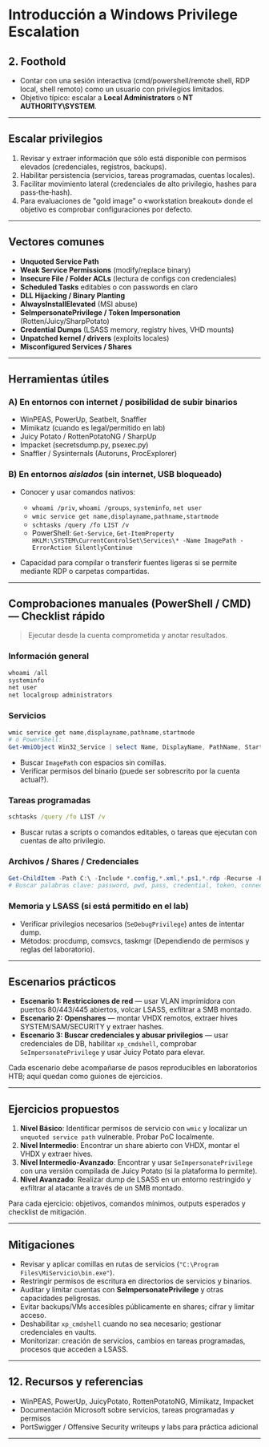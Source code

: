# Introducción a Windows Privilege Escalation


## 2. Foothold

* Contar con una sesión interactiva (cmd/powershell/remote shell, RDP local, shell remoto) como un usuario con privilegios limitados.
* Objetivo típico: escalar a **Local Administrators** o **NT AUTHORITY\SYSTEM**.

---

##  Escalar privilegios

1. Revisar y extraer información que sólo está disponible con permisos elevados (credenciales, registros, backups).
2. Habilitar persistencia (servicios, tareas programadas, cuentas locales).
3. Facilitar movimiento lateral (credenciales de alto privilegio, hashes para pass‑the‑hash).
4. Para evaluaciones de "gold image" o «workstation breakout» donde el objetivo es comprobar configuraciones por defecto.

---

## Vectores comunes

* **Unquoted Service Path**
* **Weak Service Permissions** (modify/replace binary)
* **Insecure File / Folder ACLs** (lectura de configs con credenciales)
* **Scheduled Tasks** editables o con passwords en claro
* **DLL Hijacking / Binary Planting**
* **AlwaysInstallElevated** (MSI abuse)
* **SeImpersonatePrivilege / Token Impersonation** (Rotten/Juicy/SharpPotato)
* **Credential Dumps** (LSASS memory, registry hives, VHD mounts)
* **Unpatched kernel / drivers** (exploits locales)
* **Misconfigured Services / Shares**

---

## Herramientas útiles

### A) En entornos con internet / posibilidad de subir binarios

* WinPEAS, PowerUp, Seatbelt, Snaffler
* Mimikatz (cuando es legal/permitido en lab)
* Juicy Potato / RottenPotatoNG / SharpUp
* Impacket (secretsdump.py, psexec.py)
* Snaffler / Sysinternals (Autoruns, ProcExplorer)

### B) En entornos *aislados* (sin internet, USB bloqueado)

* Conocer y usar comandos nativos:

  * `whoami /priv`, `whoami /groups`, `systeminfo`, `net user`
  * `wmic service get name,displayname,pathname,startmode`
  * `schtasks /query /fo LIST /v`
  * PowerShell: `Get-Service`, `Get-ItemProperty HKLM:\SYSTEM\CurrentControlSet\Services\* -Name ImagePath -ErrorAction SilentlyContinue`
* Capacidad para compilar o transferir fuentes ligeras si se permite mediante RDP o carpetas compartidas.

---

## Comprobaciones manuales (PowerShell / CMD) — Checklist rápido

> Ejecutar desde la cuenta comprometida y anotar resultados.

### Información general

```powershell
whoami /all
systeminfo
net user
net localgroup administrators
```

### Servicios

```powershell
wmic service get name,displayname,pathname,startmode
# ó PowerShell:
Get-WmiObject Win32_Service | select Name, DisplayName, PathName, StartMode
```

* Buscar `ImagePath` con espacios sin comillas.
* Verificar permisos del binario (puede ser sobrescrito por la cuenta actual?).

### Tareas programadas

```cmd
schtasks /query /fo LIST /v
```

* Buscar rutas a scripts o comandos editables, o tareas que ejecutan con cuentas de alto privilegio.

### Archivos / Shares / Credenciales

```powershell
Get-ChildItem -Path C:\ -Include *.config,*.xml,*.ps1,*.rdp -Recurse -ErrorAction SilentlyContinue
# Buscar palabras clave: password, pwd, pass, credential, token, connectionString
```

### Memoria y LSASS (si está permitido en el lab)

* Verificar privilegios necesarios (`SeDebugPrivilege`) antes de intentar dump.
* Métodos: procdump, comsvcs, taskmgr (Dependiendo de permisos y reglas del laboratorio).

---

## Escenarios prácticos

* **Escenario 1: Restricciones de red** — usar VLAN imprimidora con puertos 80/443/445 abiertos, volcar LSASS, exfiltrar a SMB montado.
* **Escenario 2: Openshares** — montar VHDX remotos, extraer hives SYSTEM/SAM/SECURITY y extraer hashes.
* **Escenario 3: Buscar credenciales y abusar privilegios** — usar credenciales de DB, habilitar `xp_cmdshell`, comprobar `SeImpersonatePrivilege` y usar Juicy Potato para elevar.

Cada escenario debe acompañarse de pasos reproducibles en laboratorios HTB; aquí quedan como guiones de ejercicios.

---

## Ejercicios propuestos

1. **Nivel Básico**: Identificar permisos de servicio con `wmic` y localizar un `unquoted service path` vulnerable. Probar PoC localmente.
2. **Nivel Intermedio**: Encontrar un share abierto con VHDX, montar el VHDX y extraer hives.
3. **Nivel Intermedio-Avanzado**: Encontrar y usar `SeImpersonatePrivilege` con una versión compilada de Juicy Potato (si la plataforma lo permite).
4. **Nivel Avanzado**: Realizar dump de LSASS en un entorno restringido y exfiltrar al atacante a través de un SMB montado.

Para cada ejercicio: objetivos, comandos mínimos, outputs esperados y checklist de mitigación.

---

## Mitigaciones

* Revisar y aplicar comillas en rutas de servicios (`"C:\Program Files\MiServicio\bin.exe"`).
* Restringir permisos de escritura en directorios de servicios y binarios.
* Auditar y limitar cuentas con **SeImpersonatePrivilege** y otras capacidades peligrosas.
* Evitar backups/VMs accesibles públicamente en shares; cifrar y limitar acceso.
* Deshabilitar `xp_cmdshell` cuando no sea necesario; gestionar credenciales en vaults.
* Monitorizar: creación de servicios, cambios en tareas programadas, procesos que acceden a LSASS.

---


## 12. Recursos y referencias

* WinPEAS, PowerUp, JuicyPotato, RottenPotatoNG, Mimikatz, Impacket
* Documentación Microsoft sobre servicios, tareas programadas y permisos
* PortSwigger / Offensive Security writeups y labs para práctica adicional

---


